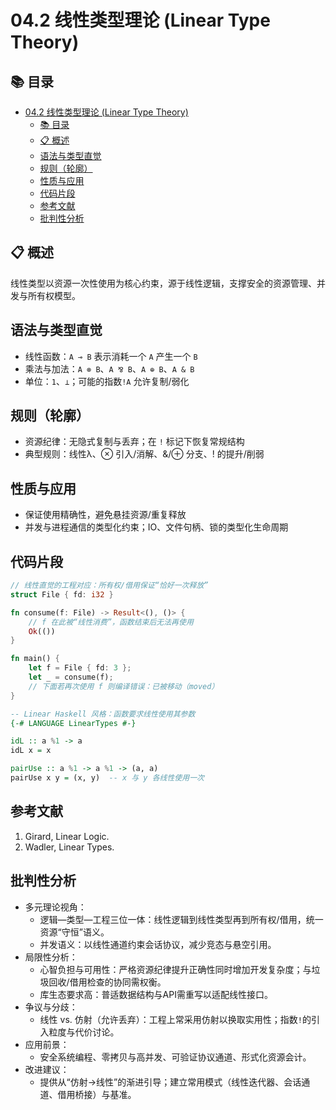 # 04.2 线性类型理论 (Linear Type Theory)

## 📚 目录

- [04.2 线性类型理论 (Linear Type Theory)](#042-线性类型理论-linear-type-theory)
  - [📚 目录](#-目录)
  - [📋 概述](#-概述)
  - [语法与类型直觉](#语法与类型直觉)
  - [规则（轮廓）](#规则轮廓)
  - [性质与应用](#性质与应用)
  - [代码片段](#代码片段)
  - [参考文献](#参考文献)
  - [批判性分析](#批判性分析)

## 📋 概述

线性类型以资源一次性使用为核心约束，源于线性逻辑，支撑安全的资源管理、并发与所有权模型。

## 语法与类型直觉

- 线性函数：`A ⊸ B` 表示消耗一个 `A` 产生一个 `B`
- 乘法与加法：`A ⊗ B`、`A ⅋ B`、`A ⊕ B`、`A & B`
- 单位：`1`、`⊥`；可能的指数`!A` 允许复制/弱化

## 规则（轮廓）

- 资源纪律：无隐式复制与丢弃；在 `!` 标记下恢复常规结构
- 典型规则：线性λ、⊗ 引入/消解、&/⊕ 分支、! 的提升/削弱

## 性质与应用

- 保证使用精确性，避免悬挂资源/重复释放
- 并发与进程通信的类型化约束；IO、文件句柄、锁的类型化生命周期

## 代码片段

```rust
// 线性直觉的工程对应：所有权/借用保证“恰好一次释放”
struct File { fd: i32 }

fn consume(f: File) -> Result<(), ()> {
    // f 在此被“线性消费”，函数结束后无法再使用
    Ok(())
}

fn main() {
    let f = File { fd: 3 };
    let _ = consume(f);
    // 下面若再次使用 f 则编译错误：已被移动（moved）
}
```

```haskell
-- Linear Haskell 风格：函数要求线性使用其参数
{-# LANGUAGE LinearTypes #-}

idL :: a %1 -> a
idL x = x

pairUse :: a %1 -> a %1 -> (a, a)
pairUse x y = (x, y)  -- x 与 y 各线性使用一次
```

## 参考文献

1. Girard, Linear Logic.
2. Wadler, Linear Types.

## 批判性分析

- 多元理论视角：
  - 逻辑—类型—工程三位一体：线性逻辑到线性类型再到所有权/借用，统一资源“守恒”语义。
  - 并发语义：以线性通道约束会话协议，减少竞态与悬空引用。
- 局限性分析：
  - 心智负担与可用性：严格资源纪律提升正确性同时增加开发复杂度；与垃圾回收/借用检查的协同需权衡。
  - 库生态要求高：普适数据结构与API需重写以适配线性接口。
- 争议与分歧：
  - 线性 vs. 仿射（允许丢弃）：工程上常采用仿射以换取实用性；指数`!`的引入粒度与代价讨论。
- 应用前景：
  - 安全系统编程、零拷贝与高并发、可验证协议通道、形式化资源会计。
- 改进建议：
  - 提供从“仿射→线性”的渐进引导；建立常用模式（线性迭代器、会话通道、借用桥接）与基准。
